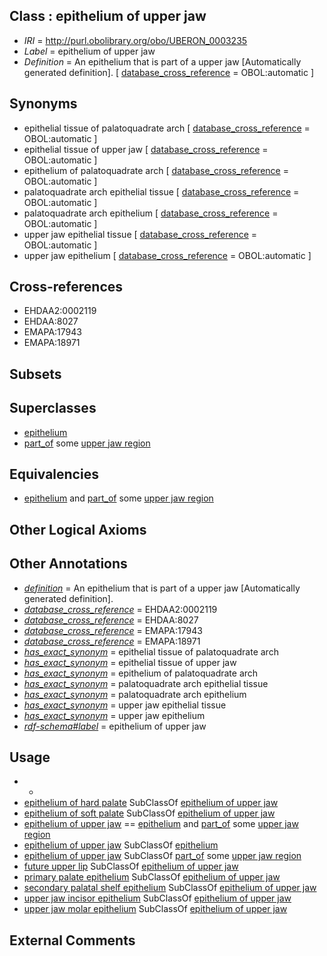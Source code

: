 
## Class : epithelium of upper jaw

 * *IRI* = http://purl.obolibrary.org/obo/UBERON_0003235
 * *Label* = epithelium of upper jaw
 * *Definition* = An epithelium that is part of a upper jaw [Automatically generated definition]. [ [database_cross_reference](../../ef/oboInOwl#hasDbXref.md) = OBOL:automatic ]

## Synonyms

 * epithelial tissue of palatoquadrate arch [ [database_cross_reference](../../ef/oboInOwl#hasDbXref.md) = OBOL:automatic ]
 * epithelial tissue of upper jaw [ [database_cross_reference](../../ef/oboInOwl#hasDbXref.md) = OBOL:automatic ]
 * epithelium of palatoquadrate arch [ [database_cross_reference](../../ef/oboInOwl#hasDbXref.md) = OBOL:automatic ]
 * palatoquadrate arch epithelial tissue [ [database_cross_reference](../../ef/oboInOwl#hasDbXref.md) = OBOL:automatic ]
 * palatoquadrate arch epithelium [ [database_cross_reference](../../ef/oboInOwl#hasDbXref.md) = OBOL:automatic ]
 * upper jaw epithelial tissue [ [database_cross_reference](../../ef/oboInOwl#hasDbXref.md) = OBOL:automatic ]
 * upper jaw epithelium [ [database_cross_reference](../../ef/oboInOwl#hasDbXref.md) = OBOL:automatic ]

## Cross-references

 * EHDAA2:0002119
 * EHDAA:8027
 * EMAPA:17943
 * EMAPA:18971

## Subsets


## Superclasses

 * [epithelium](../../UBERON/83/UBERON_0000483.md)
 * [part_of](../../BFO/50/BFO_0000050.md) some [upper jaw region](../../UBERON/09/UBERON_0001709.md)

## Equivalencies

 * [epithelium](../../UBERON/83/UBERON_0000483.md) and [part_of](../../BFO/50/BFO_0000050.md) some [upper jaw region](../../UBERON/09/UBERON_0001709.md)

## Other Logical Axioms


## Other Annotations

 * *[definition](../../IAO/15/IAO_0000115.md)* = An epithelium that is part of a upper jaw [Automatically generated definition].
 * *[database_cross_reference](../../ef/oboInOwl#hasDbXref.md)* = EHDAA2:0002119
 * *[database_cross_reference](../../ef/oboInOwl#hasDbXref.md)* = EHDAA:8027
 * *[database_cross_reference](../../ef/oboInOwl#hasDbXref.md)* = EMAPA:17943
 * *[database_cross_reference](../../ef/oboInOwl#hasDbXref.md)* = EMAPA:18971
 * *[has_exact_synonym](../../ym/oboInOwl#hasExactSynonym.md)* = epithelial tissue of palatoquadrate arch
 * *[has_exact_synonym](../../ym/oboInOwl#hasExactSynonym.md)* = epithelial tissue of upper jaw
 * *[has_exact_synonym](../../ym/oboInOwl#hasExactSynonym.md)* = epithelium of palatoquadrate arch
 * *[has_exact_synonym](../../ym/oboInOwl#hasExactSynonym.md)* = palatoquadrate arch epithelial tissue
 * *[has_exact_synonym](../../ym/oboInOwl#hasExactSynonym.md)* = palatoquadrate arch epithelium
 * *[has_exact_synonym](../../ym/oboInOwl#hasExactSynonym.md)* = upper jaw epithelial tissue
 * *[has_exact_synonym](../../ym/oboInOwl#hasExactSynonym.md)* = upper jaw epithelium
 * *[rdf-schema#label](../../el/rdf-schema#label.md)* = epithelium of upper jaw

## Usage

 * -
 * [epithelium of hard palate](../../UBERON/68/UBERON_0003368.md) SubClassOf [epithelium of upper jaw](../../UBERON/35/UBERON_0003235.md)
 * [epithelium of soft palate](../../UBERON/58/UBERON_0003358.md) SubClassOf [epithelium of upper jaw](../../UBERON/35/UBERON_0003235.md)
 * [epithelium of upper jaw](../../UBERON/35/UBERON_0003235.md) == [epithelium](../../UBERON/83/UBERON_0000483.md) and [part_of](../../BFO/50/BFO_0000050.md) some [upper jaw region](../../UBERON/09/UBERON_0001709.md)
 * [epithelium of upper jaw](../../UBERON/35/UBERON_0003235.md) SubClassOf [epithelium](../../UBERON/83/UBERON_0000483.md)
 * [epithelium of upper jaw](../../UBERON/35/UBERON_0003235.md) SubClassOf [part_of](../../BFO/50/BFO_0000050.md) some [upper jaw region](../../UBERON/09/UBERON_0001709.md)
 * [future upper lip](../../UBERON/92/UBERON_0011592.md) SubClassOf [epithelium of upper jaw](../../UBERON/35/UBERON_0003235.md)
 * [primary palate epithelium](../../UBERON/59/UBERON_0005659.md) SubClassOf [epithelium of upper jaw](../../UBERON/35/UBERON_0003235.md)
 * [secondary palatal shelf epithelium](../../UBERON/58/UBERON_0005658.md) SubClassOf [epithelium of upper jaw](../../UBERON/35/UBERON_0003235.md)
 * [upper jaw incisor epithelium](../../UBERON/09/UBERON_0005709.md) SubClassOf [epithelium of upper jaw](../../UBERON/35/UBERON_0003235.md)
 * [upper jaw molar epithelium](../../UBERON/53/UBERON_0005653.md) SubClassOf [epithelium of upper jaw](../../UBERON/35/UBERON_0003235.md)

## External Comments

